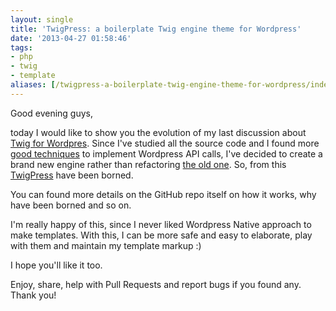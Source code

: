 ```yaml
---
layout: single
title: 'TwigPress: a boilerplate Twig engine theme for Wordpress'
date: '2013-04-27 01:58:46'
tags:
- php
- twig
- template
aliases: [/twigpress-a-boilerplate-twig-engine-theme-for-wordpress/index.html]
---
```


Good evening guys,

today I would like to show you the evolution of my last discussion about [Twig for Wordpres](/2013-04-21-when-wordpress-meets-twig/ "When WordPress meets Twig"). Since I've studied all the source code and I found more [good techniques](http://inchoo.net/wordpress/twig-wordpress-part2/ "TWIG with wordpress part2") to implement Wordpress API calls, I've decided to create a brand new engine rather than refactoring [the old one](http://jarednova.github.io/timber/ "Because WordPress is awesome, but the_loop isn't."). So, from this [TwigPress](https://github.com/julianxhokaxhiu/TwigPress "A boilerplate Twig Theme Engine for Wordpress") have been borned.

You can found more details on the GitHub repo itself on how it works, why have been borned and so on.

I'm really happy of this, since I never liked Wordpress Native approach to make templates. With this, I can be more safe and easy to elaborate, play with them and maintain my template markup :)

I hope you'll like it too.

Enjoy, share, help with Pull Requests and report bugs if you found any.
Thank you!